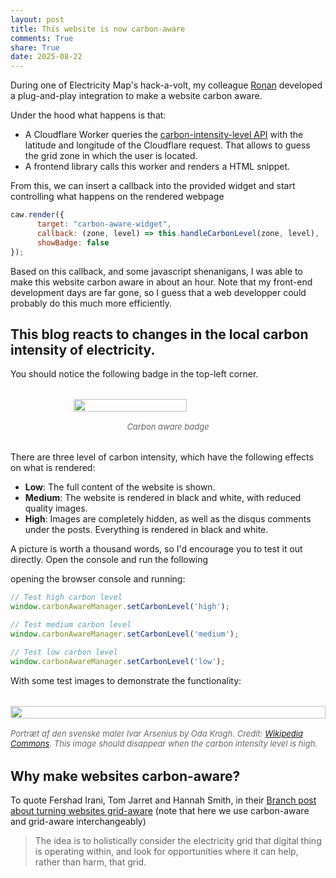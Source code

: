 ```yaml
---
layout: post
title: This website is now carbon-aware
comments: True
share: True
date: 2025-08-22
---
```


During one of Electricity Map's hack-a-volt, my colleague [Ronan](https://ronan-mch.github.io/) developed a plug-and-play integration to make a website carbon aware.

Under the hood what happens is that:

- A Cloudflare Worker queries the [carbon-intensity-level API](https://portal.electricitymaps.com/developer-hub/api/reference#latest-carbon-intensity-level) with the latitude and longitude of the Cloudflare request. That allows to guess the grid zone in which the user is located.
- A frontend library calls this worker and renders a HTML snippet.

From this, we can insert a callback into the provided widget and start controlling what happens on the rendered webpage

```js
caw.render({
      target: "carbon-aware-widget",
      callback: (zone, level) => this.handleCarbonLevel(zone, level),
      showBadge: false
});
```

Based on this callback, and some javascript shenanigans, I was able to make this website carbon aware in about an hour. Note that my front-end development days are far gone, so I guess that a web developper could probably do this much more efficiently.

## This blog reacts to changes in the local carbon intensity of electricity.

You should notice the following badge in the top-left corner.

<div id="html" markdown="0" style="display: flex; flex-direction: column; align-items: center; margin: 16px 0 32px;">
    <img src="../../resources/posts/2025-08-22/carbon_aware_badge.png" style="width: 60%; overflow: hidden; margin: 16px 0;">
    <span style="color: #666; font-size: 13px; font-style: italic;">
        Carbon aware badge
    </span>
</div>

There are three level of carbon intensity, which have the following effects on what is rendered:

- **Low**: The full content of the website is shown.
- **Medium**: The website is rendered in black and white, with reduced quality images.
- **High**: Images are completely hidden, as well as the disqus comments under the posts. Everything is rendered in black and white.

A picture is worth a thousand words, so I'd encourage you to test it out directly. Open the console and run the following

opening the browser console and running:

```javascript
// Test high carbon level
window.carbonAwareManager.setCarbonLevel('high');

// Test medium carbon level
window.carbonAwareManager.setCarbonLevel('medium');

// Test low carbon level
window.carbonAwareManager.setCarbonLevel('low');
```

With some test images to demonstrate the functionality:

<div id="html" markdown="0" style="display: flex; flex-direction: column; align-items: center; margin: 16px 0 32px;">
    <img src="../../resources/posts/2025-08-22/Oda_Krohg_-_Portrait_of_the_Swedish_Painter_Ivar_Arosenius_-_NG.M.00617_-_National_Museum_of_Art,_Architecture_and_Design.jpg" style="width: 100%; overflow: hidden; margin: 16px 0;">
    <span style="color: #666; font-size: 13px; font-style: italic;">
        Portræt af den svenske maler Ivar Arsenius by Oda Krogh. Credit:
        <a href="https://da.m.wikipedia.org/wiki/Fil:Oda_Krohg_-_Portrait_of_the_Swedish_Painter_Ivar_Arosenius_-_NG.M.00617_-_National_Museum_of_Art,_Architecture_and_Design.jpg" target="_blank" rel="noopener">Wikipedia Commons</a>.
        This image should disappear when the carbon intensity level is high.
    </span>
</div>

## Why make websites carbon-aware?

To quote Fershad Irani, Tom Jarret and Hannah Smith, in their [Branch post about turning websites grid-aware](https://branch.climateaction.tech/issues/issue-9/designing-a-grid-aware-branch/) (note that here we use carbon-aware and grid-aware interchangeably)

> The idea is to holistically consider the electricity grid that digital thing is operating within, and look for opportunities where it can help, rather than harm, that grid.